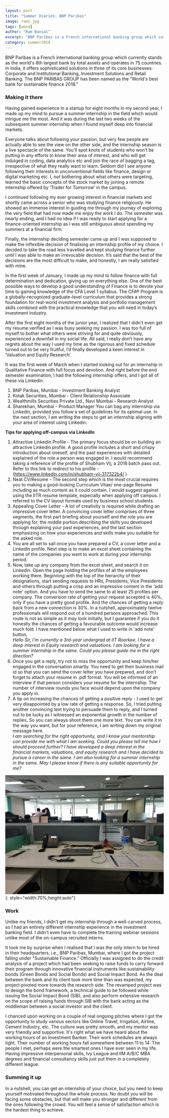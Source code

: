 ```yaml
---
layout: post
title: "Summer Diaries: BNP Paribas"
image: ram1.jpg
tags: [wona]
author: "Ram Bansal"
excerpt: "BNP Paribas is a French international banking group which currently stands as the world's 8th largest bank by total assets and operates in 75 countries"
category: summer2018
---
```


BNP Paribas is a French international banking group which currently stands as the world's 8th largest bank by total assets and operates in 75 countries. In India, it offers sophisticated solutions in three of its core businesses: Corporate and Institutional Banking, Investment Solutions and Retail Banking. The BNP PARIBAS GROUP has been named as the “World's best bank for sustainable finance 2018.”

### Making it there
Having gained experience in a startup for eight months in my second year, I made up my mind to pursue a summer internship in the field which would intrigue me the most. And it was during the last two weeks of the subsequent summer internship when I found myself deep into financial markets. 

Everyone talks about following your passion, but very few people are actually able to see the view on the other side, and the internship season is a live spectacle of the same. You’ll spot knots of students who won’t be putting in any efforts to know their area of interest, and who will get indulged in coding, data analytics etc and join the race of bagging a tag, irrespective of what they really want to learn. Seldom did I see anyone following their interests in unconventional fields like finance, design or digital marketing etc. I, not bothering about what others were targeting, learned the basic concepts of the stock market by joining a remote internship offered by ‘Trader for Tomorrow’ in the campus. 

I continued following my ever growing interest in financial markets and shortly came across a senior who was studying finance religiously.  He showed an immense interest in guiding me through my journey of exploring the very field that had now made me enjoy the work I do. The semester was nearly ending, and I had no idea if I was ready to start applying for a finance-oriented internship as I was still ambiguous about spending my summers at a financial firm. 
 
Finally, the internship deciding semester came up and I was supposed to make the inflexible decision of finalising an internship profile of my choice. I decided to take the road less travelled and kept studying finance further until I was able to make an irrevocable decision. It’s said that the best of the decisions are the most difficult to make, and honestly, I am really satisfied with mine. 

In the first week of January, I made up my mind to follow finance with full determination and dedication, giving up on everything else. One of the best possible ways to develop a good understanding of Finance is to devote your time to gaining knowledge of the CFA Level 1 syllabus. The CFA® Program is a globally-recognized graduate-level curriculum that provides a strong foundation for real-world investment analysis and portfolio management skills combined with the practical knowledge that you will need in today’s investment industry.
   
After the first eight months of the junior year, I realized that I didn't even get my resume verified as I was busy seeking my passion. I was too full of myself to bother what others were striving for and quite obviously, experienced a downfall in my social life. All said, I really don’t have any regrets about the way I used my time as the rigorous and fixed schedule turned out to be very fruitful, I’d finally developed a keen interest in ‘Valuation and Equity Research’. 

It was the first week of March when I started looking out for an internship in Qualitative Finance with full focus and devotion. And right before the end semester examination, I had the following internship offers, and I got all of these via Linkedin. 

1. BNP Paribas, Mumbai - Investment Banking Analyst
2. Kotak Securities, Mumbai - Client Relationship Associate 
3. Wealthmills Securities Private Ltd., Navi Mumbai - Research Analyst
4. Sharekhan, Mumbai - Product Manager
You can bag any internship via Linkedin, provided you follow a set of guidelines for its optimal use.  In the next section, I am writing the steps to get an internship aligning with your area of interest using Linkedin.

**Tips for applying off-campus via LinkedIn**
 
1. Attractive Linkedin Profile - The primary focus should be on building an attractive Linkedin profile. A good profile includes a short and crispy introduction about oneself, and the past experiences with detailed explained of the role a person was engaged in. I would recommend taking a reference of the profile of Shubham Vij, a 2018 batch pass out. Refer to this link to redirect to his profile - (https://www.linkedin.com/in/shubham-vij-317322b4/ )
2. Neat CV/Resume - The second step which is the most crucial requires you to making a good-looking Curriculum Vitae/ one-page Resume including as much content as it could contain. I would suggest against using the IITR resume template, especially when applying off campus. I referred to the CV layout formats used by business school students. 
3. Appealing Cover Letter - A lot of creativity is required while drafting an impressive cover letter. A convincing cover letter comprises of three segments, the first part briefing about yourself and the role you are applying for, the middle portion describing the skills you developed through explaining your past experiences, and the last section emphasizing on how your experiences and skills make you suitable for the asked role. 
4. You are all set to sail once you have prepared a CV, a cover letter and a Linkedin profile. Next step is to make an excel sheet containing the name of the companies you want to work at during your internship period. 
5. Now, take up any company from the excel sheet, and search it on Linkedin. Open the page holding the profiles of all the employees working there. Beginning with the top of the hierarchy of their designations, start sending requests to HRs, Presidents, Vice Presidents and others through putting a crisp and an impressive content in the 'add note' option. And you have to send the same to at least 25 profiles per company. The conversion rate of getting your request accepted is 40%, only if you have a pretty good profile. And the chances of getting a reply back from a new connection is 30%. In a nutshell, approximately twelve professionals will respond out of a hundred persons approached. This route is not as simple as it may look initially, but I guarantee if you do it honestly the chances of getting a favourable outcome would increase much fold. I have mentioned below what I used to write in 'add note' button, <br>
 *Hello Sir,
I'm currently a 3rd-year undergrad at IIT Roorkee. I have a deep interest in Equity research and valuations. I am looking for a summer internship in the same. Could you please guide me in the right direction?*
6. Once you get a reply, try not to miss the opportunity and keep him/her engaged in the conversation smartly. You need to get their business mail id so that you can send the cover letter you have prepared, and don't forget to attach your resume in .pdf format. 
You will be informed of an interview if that person considers your resume for the internship. The number of interview rounds you face would depend upon the company you apply in.
7. A tip on increasing the chances of getting a positive reply - I used to get very disappointed by a low rate of getting a response. So, I tried putting another convincing text trying to persuade them to reply, and I turned out to be lucky as I witnessed an exponential growth in the number of replies. So you can always shoot them one more text. You can write it in the way you want, but for your reference, I am writing down my original message here. <br>
 *I am searching for the right opportunity, and I know your mentorship can provide me with what I am seeking. Could you please tell me how I should proceed further? I have developed a deep interest in the financial markets, valuations, and equity research and I have decided to pursue a career in the same. I am also looking for a summer internship in the same. May I please know if there is any suitable opportunity for me?*

![pic2](/images/posts/ram2.jpg){: style="width:70%;height:auto"}

### Work
Unlike my friends, I didn't get my internship through a well-carved process, so I had an entirely different internship experience in the investment banking field. I didn’t even have to complete the training webinar sessions unlike most of the on-campus recruited interns. 

It took me by surprise when I realised that I was the only intern to be hired in their headquarters, i.e., BNP Paribas, Mumbai, where I got the project falling under "Sustainable Finance." Officially I was assigned to do the credit analysis of a project which had been seeking to raise funds to carry forward their program through innovative financial instruments like sustainability bonds (Green Bonds and Social Bonds) and Social Impact Bond. As the deal between the bank and its client took more time than was expected, my project pivoted more towards the research side. The revamped project was to design the bond framework, a technical guide to be followed while issuing the Social Impact Bond (SIB), and also perform extensive research on the scope of raising funds through SIB with the bank acting as the middleman between a social investor and the client. 

I chanced upon working on a couple of real ongoing pitches where I got the opportunity to study various sectors like Online Travel, Irrigation, Airline, Cement Industry, etc. The culture was pretty smooth, and my mentor was very friendly and supportive. It's right what we have heard about the working hours of an Investment Banker. Their work schedules are always tight. Their number of working hours fall somewhere between 11 to 14. The people I met, perhaps were the smartest ones I have ever seen in my life. Having impressive interpersonal skills, Ivy League and IIM A/B/C MBA degrees and financial consultancy skills just put them in a completely different league. 


### Summing it up
In a nutshell, you can get an internship of your choice, but you need to keep yourself motivated throughout the whole process. No doubt you will be facing some obstacles, but that will make you stronger and different from the ones following the crowd. You will feel a sense of satisfaction which is the hardest thing to achieve.   




